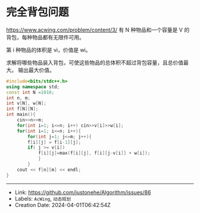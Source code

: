 # 完全背包问题

https://www.acwing.com/problem/content/3/
有 N 种物品和一个容量是 V 的背包，每种物品都有无限件可用。

第 i 种物品的体积是 vi，价值是 wi。

求解将哪些物品装入背包，可使这些物品的总体积不超过背包容量，且总价值最大。
输出最大价值。
```cpp
#include<bits/stdc++.h>
using namespace std;
const int N =1010;
int n, m;
int v[N], w[N];
int f[N][N];
int main(){
	cin>>n>>m;
	for(int i=1; i<=n; i++) cin>>v[i]>>w[i];
	for(int i=1; i<=n; i++){
		for(int j=1; j<=m; j++){
		f[i][j] = f[i-1][j];
		if( j >= v[i])
			f[i][j]=max(f[i][j], f[i][j-v[i]] + w[i]);
			}
		}
	cout << f[n][m] << endl;
}
```

---

* Link: https://github.com/justonehe/Algorithm/issues/86
* Labels: `AcWing`, `动态规划`
* Creation Date: 2024-04-01T06:42:54Z

